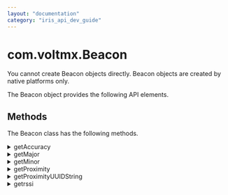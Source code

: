 ```yaml
---
layout: "documentation"
category: "iris_api_dev_guide"
---
```

                             


com.voltmx.Beacon
===============

You cannot create Beacon objects directly. Beacon objects are created by native platforms only.

The Beacon object provides the following API elements.

Methods
-------

The Beacon class has the following methods.


<details close markdown="block"><summary>getAccuracy</summary>

* * *

The accuracy of the proximity value, measured in meters from the beacon.

### Syntax

{% highlight VoltMx %}
getAccuracy()
{% endhighlight %}

### Input Parameters

None.

**Example**

{% highlight VoltMx %}var beacon1 = new com.voltmx.Beacon();
var accuracy1 = beacon1.getAccuracy();
{% endhighlight %}

### Return Values

Returns a number that specifies the accuracy of the proximity value.

### Remarks

Indicates the one sigma horizontal accuracy in meters. Use this property to differentiate between beacons with the same proximity value. Do not use it to identify a precise location for the beacon. Accuracy values may fluctuate due to RF interference.

A negative value in this property signifies that the actual accuracy could not be determined. For more information, see [Apple Documentation](https://developer.apple.com/library/ios/documentation/CoreLocation/Reference/CLBeacon_class/Reference/Reference.html#//apple_ref/occ/instp/CLBeacon/accuracy).

### Platform Availability

Available only on iOS

* * *

</details>
<details close markdown="block"><summary>getMajor</summary>

* * *

The most significant value in the beacon. A major value, which is a number that can be used to group related beacons that have the same proximity UUID.

### Syntax

{% highlight VoltMx %}
getMajor()
{% endhighlight %}

### Input Parameters

None.

**Example**

{% highlight VoltMx %}
var beacon1 = new com.voltmx.Beacon();
var major1 = beacon1.getMajor();
{% endhighlight %}

### Return Values

Returns a number containing the most significant value in the beacon.

### Platform Availability

Available only on iOS

* * *

</details>
<details close markdown="block"><summary>getMinor</summary>

* * *

The least significant value in the beacon. A minor value, which is a number that differentiates beacons with the same proximity UUID and major value.

### Syntax

{% highlight VoltMx %}
getMinor()
{% endhighlight %}

### Input Parameters

None.

### Example

{% highlight VoltMx %}
var beacon1 = new com.voltmx.Beacon();
var minor1 = beacon1.getMinor();
{% endhighlight %}

### Return Values

Returns a number that specifies the least significant value in the beacon.

### Platform Availability

Available only on iOS

* * *

</details>
<details close markdown="block"><summary>getProximity</summary>

* * *

The proximity value gives a general sense of the relative distance to the beacon. Use it to quickly identify beacons that are nearer to the user rather than farther away.

### Syntax

{% highlight VoltMx %}
getProximity()
{% endhighlight %}

### Input Parameters

None

**Example**

{% highlight VoltMx %}
var beacon1 = new com.voltmx.Beacon();
var proximity1 = beacon1.getProximity(); 
{% endhighlight %}

### Return Values

Returns a string that can be any of the following values.

*   BeaconProximityUnknown - The proximity of the beacon could not be determined.
*   BeaconProximityImmediate - The beacon is in the user’s immediate vicinity.
*   BeaconProximityNear - The beacon is relatively close to the user.
*   BeaconProximityFar - The beacon is far away.

### Platform Availability

Available only on iOS

* * *

</details>
<details close markdown="block"><summary>getProximityUUIDString</summary>

* * *

The proximity UUID (string representation) of the beacon.

### Syntax

{% highlight VoltMx %}
getProximityUUIDString()
{% endhighlight %}

### Input Parameters

None.

**Example**

{% highlight VoltMx %}
var beacon1 = new com.voltmx.Beacon();
var proximityUUIDString1 = beacon1.getProximityUUIDString();
{% endhighlight %}

### Return Values

String

Returns a string that holds the proximity UUID of the beacon.

### Remarks

A proximity UUID (universally unique identifier), which is a 128-bit value that uniquely identifies one or more beacons as a certain type or from a certain organization.

### Platform Availability

Available only on iOS

* * *

</details>
<details close markdown="block"><summary>getrssi</summary>

* * *

The received signal strength of the beacon, measured in decibels.

### Syntax

{% highlight VoltMx %}
getrssi()
{% endhighlight %}

### Input Parameters

None.

**Example**

{% highlight VoltMx %}
var beacon1 = new com.voltmx.Beacon();
var rssi1 = beacon1.getrssi();
{% endhighlight %}

### Return Values

Returns a number containing the signal strength in decibels.

### Remarks

The value returned by this method is the average RSSI value of the samples received since the range of the beacon was last reported to your app.

### Platform Availability

Available only on iOS

* * *

![](resources/prettify/onload.png)
</details>